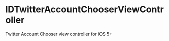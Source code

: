 IDTwitterAccountChooserViewController
=====================================

Twitter Account Chooser view controller for iOS 5+